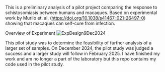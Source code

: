 This is a preliminary analysis of a pilot project comparing the response to schistosomiasis between humans and macaques. 
Based on experimental work by Murilo et. al. (https://doi.org/10.1038/s41467-021-26497-0) showing that macaques can self-cure from infection.

Overview of Experiment
![ExpDesign9Dec2024](https://github.com/user-attachments/assets/7fe11595-89fb-4449-832b-459b35372687)

This pilot study was to determine the feasibility of further analysis of a larger set of samples. On December 2024, the pilot study was judged a success and a larger study will follow in February 2025. 
I have finished my work and am no longer a part of the laboratory but this repo contains my code used in the pilot study.
